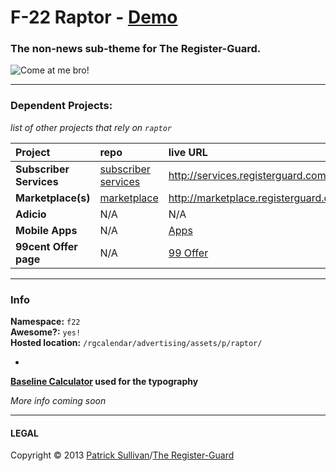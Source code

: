 # F-22 Raptor - [Demo](http://registerguard.github.io/raptor/demo/)

### The non-news sub-theme for The Register-Guard.

![Come at me bro!](http://peacethroughvictory.files.wordpress.com/2011/09/f22_raptor_l8.jpg)

---

### Dependent Projects:
*list of other projects that rely on `raptor`*

| Project | repo | live URL | host / edit location |
| :-- | :-- | :-- | :-- |
| **Subscriber Services** | [subscriber services](https://github.com/registerguard/subscriber-services) | http://services.registerguard.com/ | `services.registerguard.com`
| **Marketplace(s)** | [marketplace](https://github.com/registerguard/marketplace) | http://marketplace.registerguard.com/* | `admanager.registerguard.com` |
| **Adicio** | N/A | N/A | `https://sitemanager2.adicio.com/siteManager/templateManager` |
| **Mobile Apps** | N/A | [Apps](http://advertising.registerguard.com/p/apps/) | `DOX app - advertising` |
| **99cent Offer page** | N/A | [99 Offer](http://projects.registerguard.com/pages/99/) | `DOX app - projects` |
---

### Info

**Namespace:** `f22`   
**Awesome?:** `yes!`   
**Hosted location:** `/rgcalendar/advertising/assets/p/raptor/`

-

**[Baseline Calculator](https://docs.google.com/spreadsheet/ccc?key=0As66WXbDZiJHdEE2bUR5N2NKVGNkWTBKZEFXRXI5M0E&usp=sharing) used for the typography**

*More info coming soon*

---

#### LEGAL

Copyright &copy; 2013 [Patrick Sullivan](http://psullivan6.com)/[The Register-Guard](http://www.registerguard.com)
